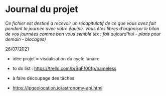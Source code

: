 # Journal du projet

*Ce fichier est destiné à recevoir un récapitulatif de ce que vous avez fait pendant la journée avec votre équipe. Vous êtes libres d'organiser le bilan de vos journées comme bon vous semble (ex : fait aujourd'hui - plans pour demain - blocages)*

26/07/2021

- idée projet = visualisation du cycle lunaire
- to do list : https://trello.com/b/SqFf00fp/nameless
- à faire découpage des tâches

- https://ipgeolocation.io/astronomy-api.html
